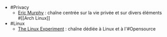 - #Privacy
	- [Eric Murphy](https://www.youtube.com/@EricMurphyxyz) :  chaîne centrée sur la vie privée et sur divers éléments #[[Arch Linux]]
- #Linux
	- [The Linux Experiment](https://www.youtube.com/@TheLinuxEXP/videos) : chaîne dédiée à Linux et à l'#Opensource